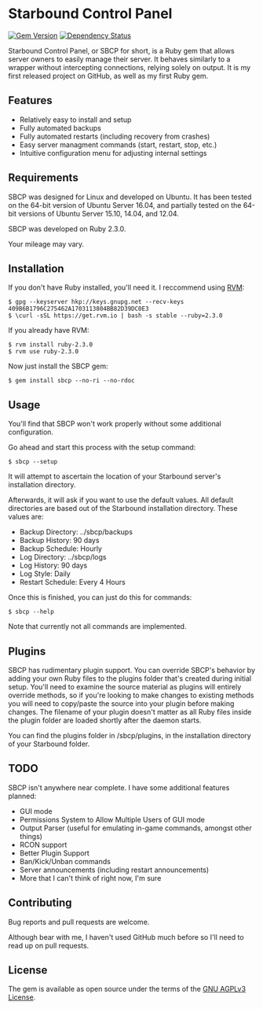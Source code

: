 # Starbound Control Panel
[![Gem Version](https://badge.fury.io/rb/sbcp.svg)](https://badge.fury.io/rb/sbcp) [![Dependency Status](https://gemnasium.com/badges/github.com/Kazyyk/SBCP.svg)](https://gemnasium.com/github.com/Kazyyk/SBCP)


Starbound Control Panel, or SBCP for short, is a Ruby gem that allows server owners to easily manage their server. It behaves similarly to a wrapper without intercepting connections, relying solely on output. It is my first released project on GitHub, as well as my first Ruby gem.

## Features

* Relatively easy to install and setup
* Fully automated backups
* Fully automated restarts (including recovery from crashes)
* Easy server managment commands (start, restart, stop, etc.)
* Intuitive configuration menu for adjusting internal settings

## Requirements

SBCP was designed for Linux and developed on Ubuntu. It has been tested on the 64-bit version of Ubuntu Server 16.04, and partially tested on the 64-bit versions of Ubuntu Server 15.10, 14.04, and 12.04.

SBCP was developed on Ruby 2.3.0.

Your mileage may vary.

## Installation

If you don't have Ruby installed, you'll need it.
I reccommend using [RVM](https://rvm.io/rvm/install):

    $ gpg --keyserver hkp://keys.gnupg.net --recv-keys 409B6B1796C275462A1703113804BB82D39DC0E3
    $ \curl -sSL https://get.rvm.io | bash -s stable --ruby=2.3.0

If you already have RVM:

    $ rvm install ruby-2.3.0
    $ rvm use ruby-2.3.0

Now just install the SBCP gem:

    $ gem install sbcp --no-ri --no-rdoc

## Usage

You'll find that SBCP won't work properly without some additional configuration.

Go ahead and start this process with the setup command:

    $ sbcp --setup
    
It will attempt to ascertain the location of your Starbound server's installation directory.

Afterwards, it will ask if you want to use the default values. All default directories are based out of the Starbound installation directory. These values are:
* Backup Directory: ../sbcp/backups
* Backup History: 90 days
* Backup Schedule: Hourly
* Log Directory: ../sbcp/logs
* Log History: 90 days
* Log Style: Daily
* Restart Schedule: Every 4 Hours

Once this is finished, you can just do this for commands:

    $ sbcp --help
    
Note that currently not all commands are implemented.

## Plugins

SBCP has rudimentary plugin support. You can override SBCP's behavior by adding your own Ruby files to the plugins folder that's created during initial setup. You'll need to examine the source material as plugins will entirely override methods, so if you're looking to make changes to existing methods you will need to copy/paste the source into your plugin before making changes. The filename of your plugin doesn't matter as all Ruby files inside the plugin folder are loaded shortly after the daemon starts.

You can find the plugins folder in /sbcp/plugins, in the installation directory of your Starbound folder.

## TODO

SBCP isn't anywhere near complete. I have some additional features planned:

* GUI mode
* Permissions System to Allow Multiple Users of GUI mode
* Output Parser (useful for emulating in-game commands, amongst other things)
* RCON support
* Better Plugin Support
* Ban/Kick/Unban commands
* Server announcements (including restart announcements)
* More that I can't think of right now, I'm sure

## Contributing

Bug reports and pull requests are welcome.

Although bear with me, I haven't used GitHub much before so I'll need to read up on pull requests.


## License

The gem is available as open source under the terms of the [GNU AGPLv3 License](https://opensource.org/licenses/AGPL-3.0).

